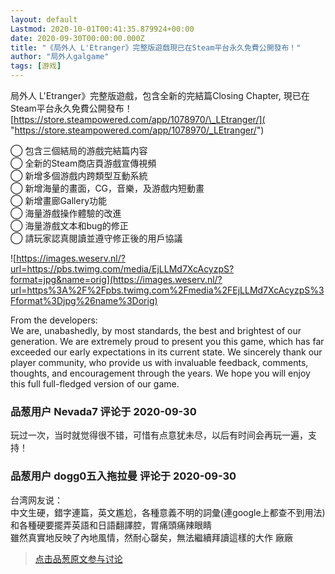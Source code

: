 ```yaml
---
layout: default
Lastmod: 2020-10-01T00:41:35.879924+00:00
date: 2020-09-30T00:00:00.000Z
title: "《局外人 L'Etranger》完整版遊戲現已在Steam平台永久免費公開發布！"
author: "局外人galgame"
tags: [游戏]
---
```


局外人 L'Etranger》完整版遊戲，包含全新的完結篇Closing Chapter, 現已在Steam平台永久免費公開發布！  
[https://store.steampowered.com/app/1078970/\_LEtranger/]( "https://store.steampowered.com/app/1078970/_LEtranger/")  
  
◯ 包含三個結局的游戲完結篇内容  
◯ 全新的Steam商店頁游戲宣傳視頻  
◯ 新增多個游戲内跨類型互動系統  
◯ 新增海量的畫面，CG，音樂，及游戲内短動畫  
◯ 新增畫廊Gallery功能  
◯ 海量游戲操作體驗的改進  
◯ 海量游戲文本和bug的修正  
◯ 請玩家認真閱讀並遵守修正後的用戶協議  
  
![https://images.weserv.nl/?url=https://pbs.twimg.com/media/EjLLMd7XcAcyzpS?format=jpg&name=orig](https://images.weserv.nl/?url=https%3A%2F%2Fpbs.twimg.com%2Fmedia%2FEjLLMd7XcAcyzpS%3Fformat%3Djpg%26name%3Dorig)  
  
From the developers:  
We are, unabashedly, by most standards, the best and brightest of our generation. We are extremely proud to present you this game, which has far exceeded our early expectations in its current state. We sincerely thank our player community, who provide us with invaluable feedback, comments, thoughts, and encouragement through the years. We hope you will enjoy this full full-fledged version of our game.

            
### 品葱用户 **Nevada7** 评论于 2020-09-30
        
玩过一次，当时就觉得很不错，可惜有点意犹未尽，以后有时间会再玩一遍，支持！
        


            
### 品葱用户 **dogg0五入拖拉曼** 评论于 2020-09-30
        
台湾网友说：  
中文生硬，錯字連篇，英文尷尬，各種意義不明的詞彙(連google上都查不到用法)和各種硬要擺弄英語和日語翻譯腔，胃痛頭痛辣眼睛  
雖然真實地反映了內地風情，然耐心罄矣，無法繼續拜讀這樣的大作 廠廠
        






> [点击品葱原文参与讨论](https://pincong.rocks/article/24604)


